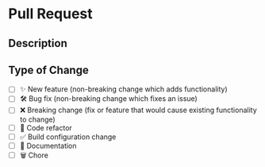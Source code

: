 # Pull Request

<!--
  Thanks for contributing to this API project!

  Provide a description of your changes below and a general summary in the title

  Please look at the following checklist to ensure that your PR can be accepted quickly:
-->

## Description

<!--- Describe your changes in detail -->

## Type of Change

<!--- Put an `x` in all the boxes that apply: -->

- [ ] ✨ New feature (non-breaking change which adds functionality)
- [ ] 🛠️ Bug fix (non-breaking change which fixes an issue)
- [ ] ❌ Breaking change (fix or feature that would cause existing functionality
      to change)
- [ ] 🧹 Code refactor
- [ ] ✅ Build configuration change
- [ ] 📝 Documentation
- [ ] 🗑️ Chore

